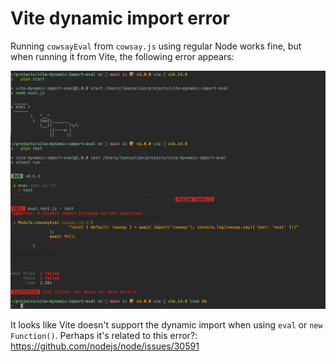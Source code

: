 # Vite dynamic import error

Running `cowsayEval` from `cowsay.js` using regular Node works fine, but when running it from Vite, the following error appears:

![error](error.png)

It looks like Vite doesn't support the dynamic import when using `eval` or `new Function()`. Perhaps it's related to this error?: https://github.com/nodejs/node/issues/30591

